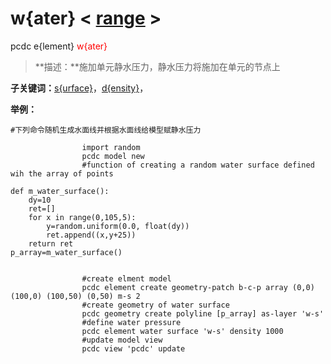 # w{ater}  < [range](range/) >
pcdc e{lement} <span style='color: red;'>w{ater}</span>
> **描述：**施加单元静水压力，静水压力将施加在单元的节点上

**子关键词：**[s{urface}](e{lement}/w{ater}/s{urface}/)，[d{ensity}](e{lement}/w{ater}/d{ensity}/)，


**举例：**
```
#下列命令随机生成水面线并根据水面线给模型赋静水压力

				import random
				pcdc model new
				#function of creating a random water surface defined wih the array of points
			
def m_water_surface():
	dy=10
	ret=[]
	for x in range(0,105,5):
		y=random.uniform(0.0, float(dy))
		ret.append((x,y+25))
	return ret
p_array=m_water_surface()


				#create elment model
				pcdc element create geometry-patch b-c-p array (0,0) (100,0) (100,50) (0,50) m-s 2
				#create geometry of water surface
				pcdc geometry create polyline [p_array] as-layer 'w-s'
				#define water pressure
				pcdc element water surface 'w-s' density 1000
				#update model view
				pcdc view 'pcdc' update
			

```
